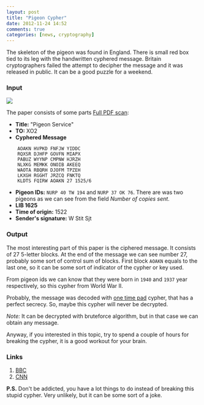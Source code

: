 ```yaml
---
layout: post
title: "Pigeon Cypher"
date: 2012-11-24 14:52
comments: true
categories: [news, cryptography]
---
```


The skeleton of the pigeon was found in England.
There is small red box tied to its leg with the handwritten cyphered message.
Britain cryptographers failed the attempt to decipher the message and it was released in public.
It can be a good puzzle for a weekend.

<!-- more -->

### Input

![](http://news.bbcimg.co.uk/media/images/64345000/jpg/_64345866_masons_pigeon_code_07.jpg)

The paper consists of some parts [Full PDF scan](http://i2.cdn.turner.com/cnn/2012/images/11/23/large-pigeon-message-1.pdf):

* **Title:** "Pigeon Service"
* **TO:** XO2
* **Cyphered Message**

```
    AOAKN HVPKD FNFJW YIDDC
    RQXSR DJHFP GOVFN MIAPX
    PABUZ WYYNP CMPNW HJRZH
    NLXKG MEMKK ONOIB AKEEQ
    WAOTA RBQRH DJOFM TPZEH
    LKXGH RGGHT JRZCQ FNKTQ
    KLDTS FQIRW AOAKN 27 1525/6
```

* **Pigeon IDs:** `NURP 40 TW 194` and `NURP 37 OK 76`.
There are was two pigeons as we can see from the field *Number of copies sent*.
* **LIB 1625**
* **Time of origin:** 1522
* **Sender's signature:** W Stit Sjt

### Output

The most interesting part of this paper is the ciphered message. It consists of 27 5-letter blocks.
At the end of the message we can see number 27, probably some sort of control sum of blocks.
First block `AOAKN` equals to the last one, so it can be some sort of indicator of the cypher or key used.

From pigeon ids we can know that they were born in `1940` and `1937` year respectively, so this cypher from World War II.

Probably, the message was decoded with [one time pad](http://en.wikipedia.org/wiki/One-time_pad) cypher, that
has a perfect secrecy. So, maybe this cypher will never be decrypted.

*Note:* It can be decrypted with bruteforce algorithm, but in that case we can obtain any message.

Anyway, if you interested in this topic, try to spend a couple of hours for breaking the cypher,
it is a good workout for your brain.

### Links

1. [BBC](http://www.bbc.co.uk/news/uk-20458792)
2. [CNN](http://edition.cnn.com/2012/11/23/world/europe/uk-wwii-pigeon-mystery/index.html)

**P.S.** Don't be addicted, you have a lot things to do instead of breaking this stupid cypher.
Very unlikely, but it can be some sort of a joke.
